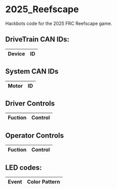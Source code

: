 # 2025_Reefscape
Hackbots code for the 2025 FRC Reefscape game.

## DriveTrain CAN IDs:
|Device|ID|
|----|----|


## System CAN IDs
|Motor|ID|
|----|----|


## Driver Controls
|Fuction|Control|
|----|----|


## Operator Controls
|Fuction|Control|
|----|----|


## LED codes:
|Event|Color Pattern|
|-----|-------------|

